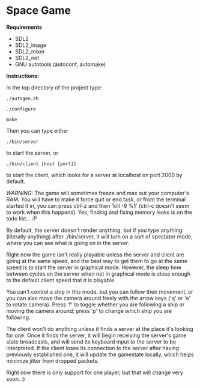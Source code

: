 Space Game
==========

__Requirements__

* SDL2
* SDL2\_image
* SDL2\_mixer
* SDL2\_net
* GNU autotools (autoconf, automake)

__Instructions:__

In the top directory of the project type:

    ./autogen.sh

    ./configure

    make

Then you can type either

    ./bin/server

to start the server, or

    ./bin/client [host [port]]

to start the client, which looks for a server at localhost on port 2000 by default.

*WARNING:* The game will sometimes freeze and max out your computer's RAM. You will have to
make it force quit or end task, or from the terminal started it in, you can press ctrl-z and
then 'kill -9 %1' (ctrl-c doesn't seem to work when this happens). Yes, finding and fixing
memory leaks is on the todo list... :P

By default, the server doesn't render anything, but if you type anything (literally anything)
after ./bin/server, it will turn on a sort of spectator mode, where you can see what is going
on in the server.

Right now the game isn't really playable unless the server and client are going at the same
speed, and the best way to get them to go at the same speed is to start the server in graphical
mode. However, the sleep time between cycles on the server when not in graphical mode is close
enough to the default client speed that it is playable.

You can't control a ship in this mode, but you can follow their movement, or you can also
move the camera around freely with the arrow keys ('q' or 'e' to rotate camera). Press 'f' to
toggle whether you are following a ship or moving the camera around; press 'p' to change which
ship you are following.

The client won't do anything unless it finds a server at the place it's looking for one. Once
it finds the server, it will begin receiving the server's game state broadcasts, and will send
its keyboard input to the server to be interpreted. If the client loses its connection to the
server after having previously established one, it will update the gamestate locally, which
helps minimize jitter from dropped packets.

Right now there is only support for one player, but that will change very soon. :)
